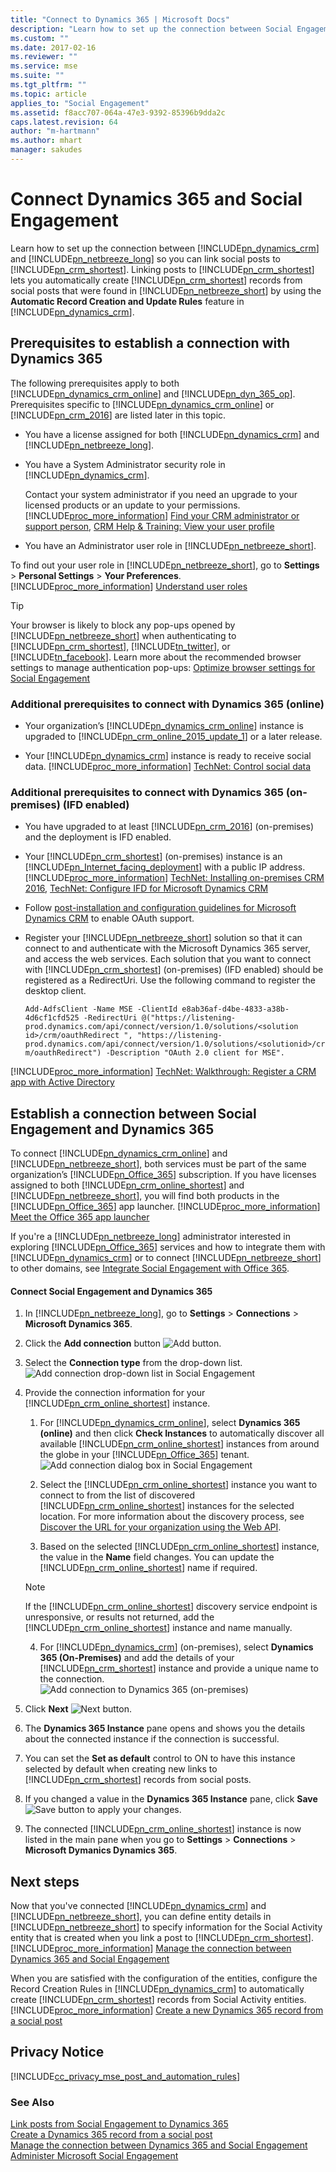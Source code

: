 ```yaml
---
title: "Connect to Dynamics 365 | Microsoft Docs"
description: "Learn how to set up the connection between Social Engagement and Dynamics 365."
ms.custom: ""
ms.date: 2017-02-16
ms.reviewer: ""
ms.service: mse
ms.suite: ""
ms.tgt_pltfrm: ""
ms.topic: article
applies_to: "Social Engagement"
ms.assetid: f8acc707-064a-47e3-9392-85396b9dda2c
caps.latest.revision: 64
author: "m-hartmann"
ms.author: mhart
manager: sakudes
---
```

# Connect Dynamics 365 and Social Engagement
Learn how to set up the connection between [!INCLUDE[pn_dynamics_crm](../includes/pn-dynamics-crm.md)] and [!INCLUDE[pn_netbreeze_long](../includes/pn-netbreeze-long.md)] so you can link social posts to [!INCLUDE[pn_crm_shortest](../includes/pn-crm-shortest.md)]. Linking posts to [!INCLUDE[pn_crm_shortest](../includes/pn-crm-shortest.md)] lets you automatically create [!INCLUDE[pn_crm_shortest](../includes/pn-crm-shortest.md)] records from social posts that were found in [!INCLUDE[pn_netbreeze_short](../includes/pn-netbreeze-short.md)] by using the **Automatic Record Creation and Update Rules** feature in [!INCLUDE[pn_dynamics_crm](../includes/pn-dynamics-crm.md)].  
  
<a name="Prerequisites"></a>   
## Prerequisites to establish a connection with Dynamics 365  
 The following prerequisites apply to both [!INCLUDE[pn_dynamics_crm_online](../includes/pn-dynamics-crm-online.md)] and [!INCLUDE[pn_dyn_365_op](../includes/pn-dyn-365-op.md)]. Prerequisites specific to [!INCLUDE[pn_dynamics_crm_online](../includes/pn-dynamics-crm-online.md)] or [!INCLUDE[pn_crm_2016](../includes/pn-crm-2016.md)] are listed later in this topic.  
  
-   You have a license assigned for both [!INCLUDE[pn_dynamics_crm](../includes/pn-dynamics-crm.md)] and [!INCLUDE[pn_netbreeze_long](../includes/pn-netbreeze-long.md)].  
  
-   You have a System Administrator security role in [!INCLUDE[pn_dynamics_crm](../includes/pn-dynamics-crm.md)].  
  
     Contact your system administrator if you need an upgrade to your licensed products or an update to your permissions. [!INCLUDE[proc_more_information](../includes/proc-more-information.md)] [Find your CRM administrator or support person](http://go.microsoft.com/fwlink/p/?LinkID=513070), [CRM Help & Training: View your user profile](http://go.microsoft.com/fwlink/p/?LinkId=619557)  
  
-   You have an Administrator user role in [!INCLUDE[pn_netbreeze_short](../includes/pn-netbreeze-short.md)].  
  
To find out your user role in [!INCLUDE[pn_netbreeze_short](../includes/pn-netbreeze-short.md)], go to **Settings** > **Personal Settings** > **Your Preferences**. [!INCLUDE[proc_more_information](../includes/proc-more-information.md)] [Understand user roles](../social-engagement/user-roles.md)  
  
> [!TIP]
>  Your browser is likely to block any pop-ups opened by [!INCLUDE[pn_netbreeze_short](../includes/pn-netbreeze-short.md)] when authenticating to [!INCLUDE[pn_crm_shortest](../includes/pn-crm-shortest.md)], [!INCLUDE[tn_twitter](../includes/tn-twitter.md)], or [!INCLUDE[tn_facebook](../includes/tn-facebook.md)]. Learn more about the recommended browser settings to manage authentication pop-ups: [Optimize browser settings for Social Engagement](../social-engagement/system-browser-settings.md)  
  
<a name="additionalPrerequisitesOnline"></a>   
### Additional prerequisites to connect with Dynamics 365 (online)  
  
-   Your organization’s [!INCLUDE[pn_dynamics_crm_online](../includes/pn-dynamics-crm-online.md)] instance is upgraded to [!INCLUDE[pn_crm_online_2015_update_1](../includes/pn-crm-online-2015-update-1.md)] or a later release.  
  
-   Your [!INCLUDE[pn_dynamics_crm](../includes/pn-dynamics-crm.md)] instance is ready to receive social data. [!INCLUDE[proc_more_information](../includes/proc-more-information.md)] [TechNet: Control social data](http://go.microsoft.com/fwlink/p/?LinkId=723352)  
  
<a name="additionalPrerequisitesOnPremises"></a>   
### Additional prerequisites to connect with Dynamics 365 (on-premises) (IFD enabled)  
  
-   You have upgraded to at least [!INCLUDE[pn_crm_2016](../includes/pn-crm-2016.md)] (on-premises) and the deployment is IFD enabled.  
  
-   Your [!INCLUDE[pn_crm_shortest](../includes/pn-crm-shortest.md)] (on-premises) instance is an [!INCLUDE[pn_Internet_facing_deployment](../includes/pn-internet-facing-deployment.md)] with a public IP address. [!INCLUDE[proc_more_information](../includes/proc-more-information.md)] [TechNet: Installing on-premises CRM 2016](http://go.microsoft.com/fwlink/p/?LinkId=723353), [TechNet: Configure IFD for Microsoft Dynamics CRM](http://go.microsoft.com/fwlink/p/?LinkId=723354)  
  
-   Follow [post-installation and configuration guidelines for Microsoft Dynamics CRM](http://go.microsoft.com/fwlink/p/?LinkID=723355) to enable OAuth support.  
  
-   Register your [!INCLUDE[pn_netbreeze_short](../includes/pn-netbreeze-short.md)] solution so that it can connect to and authenticate with the Microsoft Dynamics 365 server, and access the web services. Each solution that you want to connect with [!INCLUDE[pn_crm_shortest](../includes/pn-crm-shortest.md)] (on-premises) (IFD enabled) should be registered as a RedirectUri. Use the following command to register the desktop client.  
  
     `Add-AdfsClient -Name MSE -ClientId e8ab36af-d4be-4833-a38b-4d6cf1cfd525 -RedirectUri @("https://listening-prod.dynamics.com/api/connect/version/1.0/solutions/<solution id>/crm/oauthRedirect ", "https://listening-prod.dynamics.com/api/connect/version/1.0/solutions/<solutionid>/crm/oauthRedirect") -Description "OAuth 2.0 client for MSE".`  
  
[!INCLUDE[proc_more_information](../includes/proc-more-information.md)] [TechNet: Walkthrough: Register a CRM app with Active Directory](http://go.microsoft.com/fwlink/p/?LinkId=723356)  
  
<a name="ConnectCRM"></a>   
## Establish a connection between Social Engagement and Dynamics 365  
To connect [!INCLUDE[pn_dynamics_crm_online](../includes/pn-dynamics-crm-online.md)] and [!INCLUDE[pn_netbreeze_short](../includes/pn-netbreeze-short.md)], both services must be part of the same organization’s [!INCLUDE[pn_Office_365](../includes/pn-office-365.md)] subscription. If you have licenses assigned to both [!INCLUDE[pn_crm_online_shortest](../includes/pn-crm-online-shortest.md)] and [!INCLUDE[pn_netbreeze_short](../includes/pn-netbreeze-short.md)], you will find both products in the [!INCLUDE[pn_Office_365](../includes/pn-office-365.md)] app launcher. [!INCLUDE[proc_more_information](../includes/proc-more-information.md)] [Meet the Office 365 app launcher](http://go.microsoft.com/fwlink/p/?LinkID=401421)  
  
If you're a [!INCLUDE[pn_netbreeze_long](../includes/pn-netbreeze-long.md)] administrator interested in exploring [!INCLUDE[pn_Office_365](../includes/pn-office-365.md)] services and how to integrate them with [!INCLUDE[pn_dynamics_crm](../includes/pn-dynamics-crm.md)] or to connect [!INCLUDE[pn_netbreeze_short](../includes/pn-netbreeze-short.md)] to other domains, see [Integrate Social Engagement with Office 365](../social-engagement/manage-licenses.md).  
  
<a name="connectToCRM"></a>   
#### Connect Social Engagement and Dynamics 365  
  
1. In [!INCLUDE[pn_netbreeze_long](../includes/pn-netbreeze-long.md)], go to **Settings** > **Connections** > **Microsoft Dynamics 365**.  
  
2. Click the **Add connection** button ![Add button](../social-engagement/media/add-icon.png "Add button").  
  
3. Select the **Connection type** from the drop-down list.  
![Add connection drop&#45;down list in Social Engagement](../social-engagement/media/dynamics-365-connection-drop-down-menu.png "Add connection drop-down list in Social Engagement")  
  
4. Provide the connection information for your [!INCLUDE[pn_crm_online_shortest](../includes/pn-crm-online-shortest.md)] instance.  
  
    1. For [!INCLUDE[pn_dynamics_crm_online](../includes/pn-dynamics-crm-online.md)], select **Dynamics 365 (online)** and then click **Check Instances**  to automatically discover all available [!INCLUDE[pn_crm_online_shortest](../includes/pn-crm-online-shortest.md)] instances from around the globe in your [!INCLUDE[pn_Office_365](../includes/pn-office-365.md)] tenant.  
    ![Add connection dialog box in Social Engagement](../social-engagement/media/add-connection-details-dialog-box.png "Add connection dialog box in Social Engagement")  
  
    2. Select the [!INCLUDE[pn_crm_online_shortest](../includes/pn-crm-online-shortest.md)] instance you want to connect to from the list of discovered [!INCLUDE[pn_crm_online_shortest](../includes/pn-crm-online-shortest.md)] instances for the selected location. For more information about the discovery process, see [Discover the URL for your organization using the Web API](https://msdn.microsoft.com/library/mt607485.aspx).  
  
    3. Based on the selected [!INCLUDE[pn_crm_online_shortest](../includes/pn-crm-online-shortest.md)] instance, the value in the **Name** field changes. You can update the [!INCLUDE[pn_crm_online_shortest](../includes/pn-crm-online-shortest.md)] name if required.  
  
    > [!NOTE]
    >  If the [!INCLUDE[pn_crm_online_shortest](../includes/pn-crm-online-shortest.md)] discovery service endpoint is unresponsive, or results not returned, add the [!INCLUDE[pn_crm_online_shortest](../includes/pn-crm-online-shortest.md)] instance and name manually.  
  
    4. For [!INCLUDE[pn_dynamics_crm](../includes/pn-dynamics-crm.md)] (on-premises), select **Dynamics 365 (On-Premises)** and add the details of your [!INCLUDE[pn_crm_shortest](../includes/pn-crm-shortest.md)] instance and provide a unique name to the connection.  
    ![Add connection to Dynamics 365 &#40;on&#45;premises&#41;](../social-engagement/media/add-dynamics-365-connection.png "Add connection to Dynamics 365 (on-premises)")  
  
5.  Click **Next** ![Next button](../social-engagement/media/next-icon.png "Next button").  
  
6.  The **Dynamics 365 Instance** pane opens and shows you the details about the connected instance if the connection is successful.  
  
7.  You can set the **Set as default** control to ON to have this instance selected by default when creating new links to [!INCLUDE[pn_crm_shortest](../includes/pn-crm-shortest.md)] records from social posts.  
  
8.  If you changed a value in the **Dynamics 365 Instance** pane, click **Save** ![Save button](../social-engagement/media/save-icon.png "Save button") to apply your changes.  
  
9. The connected [!INCLUDE[pn_crm_online_shortest](../includes/pn-crm-online-shortest.md)] instance is now listed in the main pane when you go to **Settings** > **Connections** > **Microsoft Dymanics Dynamics 365**.  
  
## Next steps  
Now that you've connected [!INCLUDE[pn_dynamics_crm](../includes/pn-dynamics-crm.md)] and [!INCLUDE[pn_netbreeze_short](../includes/pn-netbreeze-short.md)], you can define entity details in [!INCLUDE[pn_netbreeze_short](../includes/pn-netbreeze-short.md)] to specify information for the Social Activity entity that is created when you link a post to [!INCLUDE[pn_crm_shortest](../includes/pn-crm-shortest.md)]. [!INCLUDE[proc_more_information](../includes/proc-more-information.md)] [Manage the connection between Dynamics 365 and Social Engagement](../social-engagement/manage-connection-dynamics-365-social-engagement.md)  
  
 When you are satisfied with the configuration of the entities, configure the Record Creation Rules in [!INCLUDE[pn_dynamics_crm](../includes/pn-dynamics-crm.md)] to automatically create [!INCLUDE[pn_crm_shortest](../includes/pn-crm-shortest.md)] records from Social Activity entities. [!INCLUDE[proc_more_information](../includes/proc-more-information.md)] [Create a new Dynamics 365 record from a social post](../social-engagement/create-dynamics-365-record-from-social-post.md)  
   
## Privacy Notice  
[!INCLUDE[cc_privacy_mse_post_and_automation_rules](../includes/cc-privacy-mse-post-and-automation-rules.md)]  
  
### See Also  
 [Link posts from Social Engagement to Dynamics 365](../social-engagement/link-posts-to-dynamics-365.md "Link posts from Social Engagement to Dynamics 365")   
 [Create a Dynamics 365 record from a social post](../social-engagement/create-dynamics-365-record-from-social-post.md "Create a Dynamics 365 record from a social post")   
 [Manage the connection between Dynamics 365 and Social Engagement](../social-engagement/manage-connection-dynamics-365-social-engagement.md "Manage the connection between Dynamics 365 and Social Engagement")   
 [Administer Microsoft Social Engagement](../social-engagement/administer-microsoft-social-engagement.md "Administer Microsoft Social Engagement")
 
